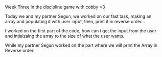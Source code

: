 Week Three in the discipline game with cobby <3

Today we and my partner Segun, we worked on our fast task,
    making an array and populating it with user input, then,
    print it in reverse order...

I worked on the first part of the code, how can i get the input from the user
and intialzaing the array to the size of what the user wants.

While my partner Segun worked on the part where we will print the Array in Reverse order.
